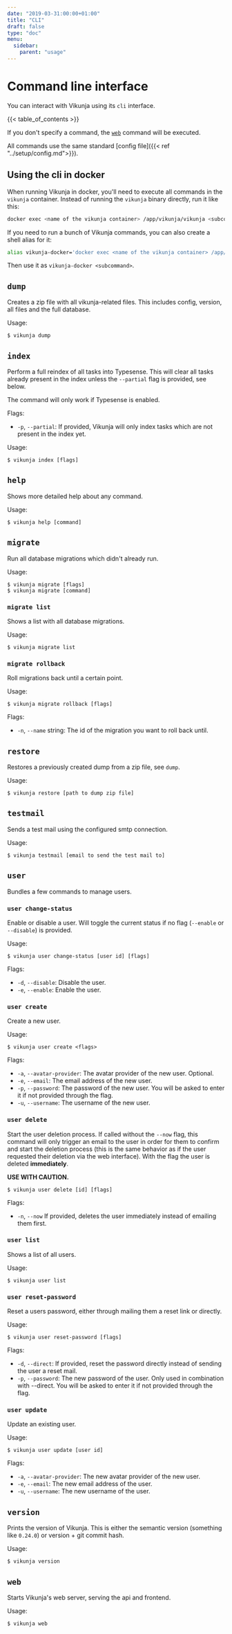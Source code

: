 ```yaml
---
date: "2019-03-31:00:00+01:00"
title: "CLI"
draft: false
type: "doc"
menu:
  sidebar:
    parent: "usage"
---
```


# Command line interface

You can interact with Vikunja using its `cli` interface.

{{< table_of_contents >}}

If you don't specify a command, the [`web`](#web) command will be executed.

All commands use the same standard [config file]({{< ref "../setup/config.md">}}).

## Using the cli in docker

When running Vikunja in docker, you'll need to execute all commands in the `vikunja` container.
Instead of running the `vikunja` binary directly, run it like this:

```sh
docker exec <name of the vikunja container> /app/vikunja/vikunja <subcommand>
```

If you need to run a bunch of Vikunja commands, you can also create a shell alias for it:

```sh
alias vikunja-docker='docker exec <name of the vikunja container> /app/vikunja/vikunja'
```

Then use it as `vikunja-docker <subcommand>`.

## `dump`

Creates a zip file with all vikunja-related files.
This includes config, version, all files and the full database.

Usage:
```
$ vikunja dump
```

## `index`

Perform a full reindex of all tasks into Typesense. This will clear all tasks already present in the index unless the `--partial` flag is provided, see below.

The command will only work if Typesense is enabled.

Flags:
* `-p`, `--partial`: If provided, Vikunja will only index tasks which are not present in the index yet.

Usage:
```
$ vikunja index [flags]
```

## `help`

Shows more detailed help about any command.

Usage:

```
$ vikunja help [command]
```

## `migrate`

Run all database migrations which didn't already run.

Usage:
```
$ vikunja migrate [flags]
$ vikunja migrate [command]
```

### `migrate list`

Shows a list with all database migrations.

Usage:
```
$ vikunja migrate list
```

### `migrate rollback`

Roll migrations back until a certain point.

Usage:
```
$ vikunja migrate rollback [flags]
```

Flags:
* `-n`, `--name` string: The id of the migration you want to roll back until.

## `restore`

Restores a previously created dump from a zip file, see `dump`.

Usage:
```
$ vikunja restore [path to dump zip file]
```

## `testmail`

Sends a test mail using the configured smtp connection.

Usage:
```
$ vikunja testmail [email to send the test mail to]
```

## `user`

Bundles a few commands to manage users.

### `user change-status`

Enable or disable a user. Will toggle the current status if no flag (`--enable` or `--disable`) is provided.

Usage:
```
$ vikunja user change-status [user id] [flags]
```

Flags:
* `-d`, `--disable`: Disable the user.
* `-e`, `--enable`: Enable the user.

### `user create`

Create a new user.

Usage:
```
$ vikunja user create <flags>
```

Flags:
* `-a`, `--avatar-provider`: The avatar provider of the new user. Optional.
* `-e`, `--email`: The email address of the new user.
* `-p`, `--password`: The password of the new user. You will be asked to enter it if not provided through the flag.
* `-u`, `--username`: The username of the new user.

### `user delete`

Start the user deletion process.
If called without the `--now` flag, this command will only trigger an email to the user in order for them to confirm and start the deletion process (this is the same behavior as if the user requested their deletion via the web interface).
With the flag the user is deleted **immediately**.

**USE WITH CAUTION.**

```
$ vikunja user delete [id] [flags]
```

Flags:
* `-n`, `--now` If provided, deletes the user immediately instead of emailing them first.

### `user list`

Shows a list of all users.

Usage:
```
$ vikunja user list
```

### `user reset-password`

Reset a users password, either through mailing them a reset link or directly.

Usage:
```
$ vikunja user reset-password [flags]
```

Flags:
* `-d`, `--direct`: If provided, reset the password directly instead of sending the user a reset mail.
* `-p`, `--password`: The new password of the user. Only used in combination with --direct. You will be asked to enter it if not provided through the flag.

### `user update`

Update an existing user.

Usage:
```
$ vikunja user update [user id]
```

Flags:
* `-a`, `--avatar-provider`: The new avatar provider of the new user.
* `-e`, `--email`: The new email address of the user.
* `-u`, `--username`: The new username of the user.

## `version`

Prints the version of Vikunja.
This is either the semantic version (something like `0.24.0`) or version + git commit hash.

Usage:
```
$ vikunja version
```

## `web`

Starts Vikunja's web server, serving the api and frontend.

Usage:
```
$ vikunja web
```
